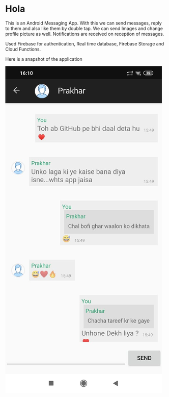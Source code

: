 # Hola

This is an Android Messaging App. With this we can send messages, reply to them and also like them by double tap.
We can send Images and change profile picture as well. Notifications are received on reception of messages.

Used Firebase for authentication, Real time database, Firebase Storage and Cloud Functions. 

Here is a snapshot of the application 


![](snapshot.jpeg)